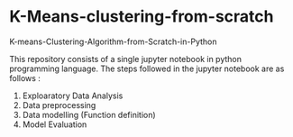 # K-Means-clustering-from-scratch
K-means-Clustering-Algorithm-from-Scratch-in-Python

This repository consists of a single jupyter notebook in python programming language. 
The steps followed in the jupyter notebook are as follows :

1. Exploaratory Data Analysis
2. Data preprocessing
3. Data modelling (Function definition)
4. Model Evaluation
